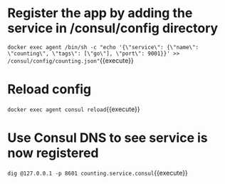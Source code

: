 
# Register the app by adding the service in /consul/config directory
`docker exec agent /bin/sh -c "echo '{\"service\": {\"name\": \"counting\", \"tags\": [\"go\"], \"port\": 9001}}' >> /consul/config/counting.json"`{{execute}}

# Reload config
`docker exec agent consul reload`{{execute}}

# Use Consul DNS to see service is now registered
`dig @127.0.0.1 -p 8601 counting.service.consul`{{execute}}